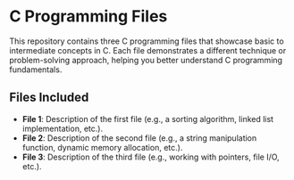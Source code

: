 # C Programming Files

This repository contains three C programming files that showcase basic to intermediate concepts in C. Each file demonstrates a different technique or problem-solving approach, helping you better understand C programming fundamentals.

## Files Included

- **File 1**: Description of the first file (e.g., a sorting algorithm, linked list implementation, etc.).
- **File 2**: Description of the second file (e.g., a string manipulation function, dynamic memory allocation, etc.).
- **File 3**: Description of the third file (e.g., working with pointers, file I/O, etc.).
